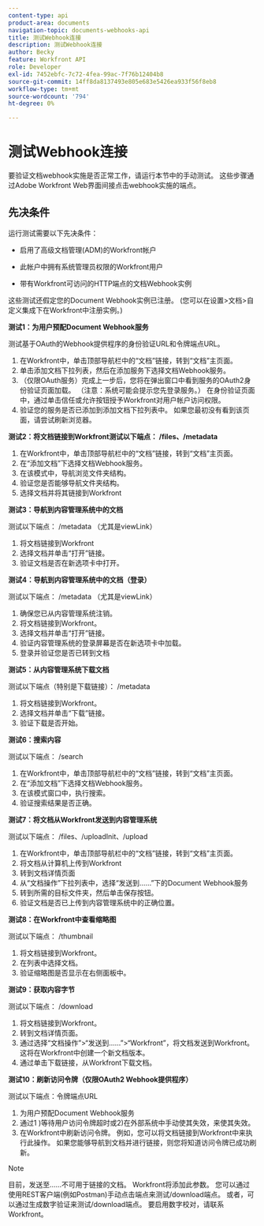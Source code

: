```yaml
---
content-type: api
product-area: documents
navigation-topic: documents-webhooks-api
title: 测试Webhook连接
description: 测试Webhook连接
author: Becky
feature: Workfront API
role: Developer
exl-id: 7452ebfc-7c72-4fea-99ac-7f76b12404b8
source-git-commit: 14ff8da8137493e805e683e5426ea933f56f8eb8
workflow-type: tm+mt
source-wordcount: '794'
ht-degree: 0%

---
```



# 测试Webhook连接

要验证文档webhook实施是否正常工作，请运行本节中的手动测试。 这些步骤通过Adobe Workfront Web界面间接点击webhook实施的端点。

## 先决条件

运行测试需要以下先决条件：

* 启用了高级文档管理(ADM)的Workfront帐户

* 此帐户中拥有系统管理员权限的Workfront用户

* 带有Workfront可访问的HTTP端点的文档Webhook实例

这些测试还假定您的Document Webhook实例已注册。 (您可以在设置>文档>自定义集成下在Workfront中注册实例。)

**测试1：为用户预配Document Webhook服务**

测试基于OAuth的Webhook提供程序的身份验证URL和令牌端点URL。

1. 在Workfront中，单击顶部导航栏中的“文档”链接，转到“文档”主页面。
1. 单击添加文档下拉列表，然后在添加服务下选择文档Webhook服务。
1. （仅限OAuth服务）完成上一步后，您将在弹出窗口中看到服务的OAuth2身份验证页面加载。 （注意：系统可能会提示您先登录服务。） 在身份验证页面中，通过单击信任或允许按钮授予Workfront对用户帐户访问权限。
1. 验证您的服务是否已添加到添加文档下拉列表中。 如果您最初没有看到该页面，请尝试刷新浏览器。

**测试2：将文档链接到Workfront测试以下端点： /files、/metadata**

1. 在Workfront中，单击顶部导航栏中的“文档”链接，转到“文档”主页面。
1. 在“添加文档”下选择文档Webhook服务。
1. 在该模式中，导航浏览文件夹结构。
1. 验证您是否能够导航文件夹结构。
1. 选择文档并将其链接到Workfront

**测试3：导航到内容管理系统中的文档**

测试以下端点： /metadata （尤其是viewLink）

1. 将文档链接到Workfront
1. 选择文档并单击“打开”链接。
1. 验证文档是否在新选项卡中打开。

**测试4：导航到内容管理系统中的文档（登录）**

测试以下端点： /metadata （尤其是viewLink）

1. 确保您已从内容管理系统注销。
1. 将文档链接到Workfront。
1. 选择文档并单击“打开”链接。
1. 验证内容管理系统的登录屏幕是否在新选项卡中加载。
1. 登录并验证您是否已转到文档

**测试5：从内容管理系统下载文档**

测试以下端点（特别是下载链接）： /metadata 

1. 将文档链接到Workfront。
1. 选择文档并单击“下载”链接。
1. 验证下载是否开始。

**测试6：搜索内容**

测试以下端点： /search

1. 在Workfront中，单击顶部导航栏中的“文档”链接，转到“文档”主页面。
1. 在“添加文档”下选择文档Webhook服务。
1. 在该模式窗口中，执行搜索。
1. 验证搜索结果是否正确。

**测试7：将文档从Workfront发送到内容管理系统**

测试以下端点： /files、/uploadInit、/upload

1. 在Workfront中，单击顶部导航栏中的“文档”链接，转到“文档”主页面。
1. 将文档从计算机上传到Workfront
1. 转到文档详情页面
1. 从“文档操作”下拉列表中，选择“发送到……”下的Document Webhook服务
1. 转到所需的目标文件夹，然后单击保存按钮。
1. 验证文档是否已上传到内容管理系统中的正确位置。

**测试8：在Workfront中查看缩略图**

测试以下端点： /thumbnail

1. 将文档链接到Workfront。
1. 在列表中选择文档。
1. 验证缩略图是否显示在右侧面板中。

**测试9：获取内容字节**

测试以下端点： /download

1. 将文档链接到Workfront。
1. 转到文档详情页面。
1. 通过选择“文档操作”>“发送到……”>“Workfront”，将文档发送到Workfront。 这将在Workfront中创建一个新文档版本。
1. 通过单击下载链接，从Workfront下载文档。

**测试10：刷新访问令牌（仅限OAuth2 Webhook提供程序）**

测试以下端点：令牌端点URL

1. 为用户预配Document Webhook服务
1. 通过1 )等待用户访问令牌超时或2)在外部系统中手动使其失效，来使其失效。
1. 在Workfront中刷新访问令牌。 例如，您可以将文档链接到Workfront中来执行此操作。 如果您能够导航到文档并进行链接，则您将知道访问令牌已成功刷新。

>[!NOTE]
>
>目前，发送至……不可用于链接的文档。 Workfront将添加此参数。 您可以通过使用REST客户端(例如Postman)手动点击端点来测试/download端点。 或者，可以通过生成数字验证来测试/download端点。 要启用数字校对，请联系Workfront。
